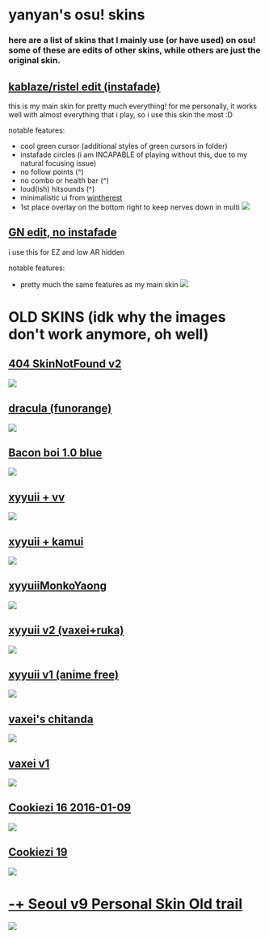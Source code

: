 # yanyan's osu! skins
### here are a list of skins that I mainly use (or have used) on osu! some of these are edits of other skins, while others are just the original skin.

## [kablaze/ristel edit (instafade)](https://drive.google.com/file/d/1ieKruSe1g0FimXSGMkf3GG5JxWtisRiF/view?usp=sharing)
this is my main skin for pretty much everything! for me personally, it works well with almost everything that i play, so i use this skin the most :D

notable features:
- cool green cursor (additional styles of green cursors in folder)
- instafade circles (i am INCAPABLE of playing without this, due to my natural focusing issue)
- no follow points  (^)
- no combo or health bar (^)
- loud(ish) hitsounds (^)
- minimalistic ui from [wintherest](https://osu.ppy.sh/community/forums/topics/1498493?n=1)
- 1st place overlay on the bottom right to keep nerves down in multi
![](https://media.discordapp.net/attachments/1305835043146694669/1305835108258807818/screenshot121.jpg?ex=675768f7&is=67561777&hm=988bbc176e8262c4084d1aee01a9a0e612c927cac5469a514d75eede49beb43a&=&format=webp&width=2497&height=1405)

## [GN edit, no instafade](https://drive.google.com/file/d/1egwi0AX1ZUlb2Yz7dw1UuB1qVs-BkJ69/view?usp=sharing)
i use this for EZ and low AR hidden

notable features:
- pretty much the same features as my main skin
![](https://media.discordapp.net/attachments/1305835043146694669/1305835109173297213/screenshot123.jpg?ex=67347937&is=673327b7&hm=586a8154c6640e608543d1c86f9471cbee9a3058fcb15c1669d877d7bc028cbb&=&format=webp&width=2499&height=1405)









# OLD SKINS (idk why the images don't work anymore, oh well)

## [404 SkinNotFound v2](https://joofixd.s-ul.eu/Ia93XGt5)
![](https://camo.githubusercontent.com/afb6308c11b0c1c1f2a8150d3bc763f6e860af0c107793cbd4bde6afe2e67ef8/68747470733a2f2f6f73752e7070792e73682f73732f31333438383938392f61373661)

## [dracula (funorange)](https://joofixd.s-ul.eu/2JwFiizy)
![](https://camo.githubusercontent.com/cceb3ff67303ac88d47302018dbf6cd4401f8a1f89c62f628969f1ed9219c45c/68747470733a2f2f6f73752e7070792e73682f73732f31333432313934342f64613964)

## [Bacon boi 1.0 blue](https://joofixd.s-ul.eu/Idc2Mdek)
![](https://camo.githubusercontent.com/ee038346a54573bc0c9bcf2cfbb2c1357341674330b944c3603b2dce3e167e4b/68747470733a2f2f6f73752e7070792e73682f73732f31353832313038332f39353061)

## [xyyuii + vv](https://www.mediafire.com/file/lucxvzbxwf3esgh/xyyuii+++varvalian.osk/file)
![](https://cdn.discordapp.com/attachments/366636249240567808/788940284805382164/screenshot445.jpg)

## [xyyuii + kamui](https://www.mediafire.com/file/kozx75gfdch79m0/xyyuii+++Kamui.osk/file)
![](https://cdn.discordapp.com/attachments/366636249240567808/788940281432637450/screenshot444.jpg)

## [xyyuiiMonkoYaong](https://www.mediafire.com/file/6lzjkybk9svko23/MonkoYaongXyyuii.osk/file)
![](https://cdn.discordapp.com/attachments/366636249240567808/788940285207904266/screenshot446.jpg)

## [xyyuii v2 (vaxei+ruka)](https://www.mediafire.com/file/98zb7dh4p23rv51/-+++++++++#+xyyuii.+(v2)+『vaxei+ruka』+#+++++++++-.osk/file)
![](https://cdn.discordapp.com/attachments/366636249240567808/754868676003365016/screenshot751.jpg)

## [xyyuii v1 (anime free)](https://www.mediafire.com/file/ttwydv63magyi6t/xyyuii+v1.osk/file)
![](https://cdn.discordapp.com/attachments/366636249240567808/709385853054615572/screenshot126.png)

## [vaxei's chitanda](https://joofixd.s-ul.eu/QVXirasv)
![](https://camo.githubusercontent.com/066459b0ca58e4d297916fa59635b1699b85f13110e40fc0a0ec1a1d1ff27819/68747470733a2f2f6f73752e7070792e73682f73732f31343132333634322f62373165)

## [vaxei v1](https://joofixd.s-ul.eu/oDntR2QB)
![](https://camo.githubusercontent.com/568f7ef7025cbdc63e2654707d904babfdca0f5675f29695869aa85b291966f3/68747470733a2f2f6f73752e7070792e73682f73732f31333432313837362f64353234)

## [Cookiezi 16 2016-01-09](https://joofixd.s-ul.eu/br46LPGc)
![](https://osu.ppy.sh/ss/14823912/c19f)

## [Cookiezi 19](https://circle-people.com/wp-content/Skins/Cookiezi/Cookiezi%2019%202016-11-19.osk)
![](https://shigeskinss.s-ul.eu/SYwqF0m3)

# [-+ Seoul v9 Personal Skin Old trail](https://shigeskinss.s-ul.eu/97eu8DIN)
![](https://i.imgur.com/hKeFcXv.png)
